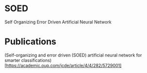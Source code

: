 # SOED
Self Organizing Error Driven Artificial Neural Network



# Publications
(Self-organizing and error driven (SOED) artificial neural network for smarter classifications)[https://academic.oup.com/jcde/article/4/4/282/5729001]
